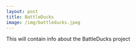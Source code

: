 ```yaml
---
layout: post
title: BattleDucks
image: /img/battleducks.jpeg
---
```


This will contain info about the BattleDucks project

